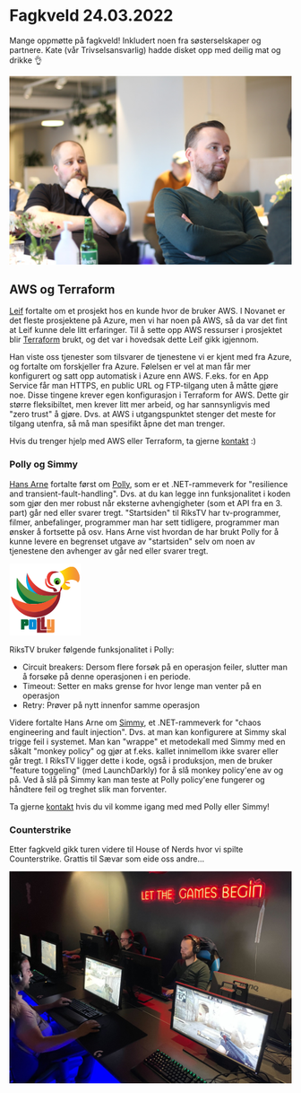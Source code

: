 # Fagkveld 24.03.2022

Mange oppmøtte på fagkveld! Inkludert noen fra søsterselskaper og partnere. Kate (vår Trivselsansvarlig) hadde disket opp med deilig mat og drikke :ok_hand:

![Fagkveld på kontoret](https://github.com/novanet/fagkvelder/blob/master/docs/20220324/content/kontoret.jpg)

## AWS og Terraform

[Leif](https://novanet.no/menneskene/leif-larsen) fortalte om et prosjekt hos en kunde hvor de bruker AWS. I Novanet er det fleste prosjektene på Azure, men vi har noen på AWS, så da var det fint at Leif kunne dele litt erfaringer. Til å sette opp AWS ressurser i prosjektet blir [Terraform](https://www.terraform.io/) brukt, og det var i hovedsak dette Leif gikk igjennom.

Han viste oss tjenester som tilsvarer de tjenestene vi er kjent med fra Azure, og fortalte om forskjeller fra Azure. Følelsen er vel at man får mer konfigurert og satt opp automatisk i Azure enn AWS. F.eks. for en App Service får man HTTPS, en public URL og FTP-tilgang uten å måtte gjøre noe. Disse tingene krever egen konfigurasjon i Terraform for AWS. Dette gir større fleksibiltet, men krever litt mer arbeid, og har sannsynligvis med "zero trust" å gjøre. Dvs. at AWS i utgangspunktet stenger det meste for tilgang utenfra, så må man spesifikt åpne det man trenger.

Hvis du trenger hjelp med AWS eller Terraform, ta gjerne [kontakt](mailto:cto@novanet.no) :)

### Polly og Simmy

[Hans Arne](https://novanet.no/menneskene/hans-arne-vartdal) fortalte først om [Polly](https://github.com/App-vNext/Polly), som er et .NET-rammeverk for "resilience and transient-fault-handling". Dvs. at du kan legge inn funksjonalitet i koden som gjør den mer robust når eksterne avhengigheter (som et API fra en 3. part) går ned eller svarer tregt. "Startsiden" til RiksTV har tv-programmer, filmer, anbefalinger, programmer man har sett tidligere, programmer man ønsker å fortsette på osv. Hans Arne vist hvordan de har brukt Polly for å kunne levere en begrenset utgave av "startsiden" selv om noen av tjenestene den avhenger av går ned eller svarer tregt.

![Fagkveld på kontoret](https://github.com/novanet/fagkvelder/blob/master/docs/20220324/content/polly.png)

RiksTV bruker følgende funksjonalitet i Polly:

- Circuit breakers: Dersom flere forsøk på en operasjon feiler, slutter man å forsøke på denne operasjonen i en periode.
- Timeout: Setter en maks grense for hvor lenge man venter på en operasjon
- Retry: Prøver på nytt innenfor samme operasjon

Videre fortalte Hans Arne om [Simmy](https://github.com/Polly-Contrib/Simmy), et .NET-rammeverk for "chaos engineering and fault injection". Dvs. at man kan konfigurere at Simmy skal trigge feil i systemet. Man kan "wrappe" et metodekall med Simmy med en såkalt "monkey policy" og gjør at f.eks. kallet innimellom ikke svarer eller går tregt. I RiksTV ligger dette i kode, også i produksjon, men de bruker "feature toggeling" (med LaunchDarkly) for å slå monkey policy'ene av og på. Ved å slå på Simmy kan man teste at Polly policy'ene fungerer og håndtere feil og treghet slik man forventer.

Ta gjerne [kontakt](mailto:cto@novanet.no) hvis du vil komme igang med med Polly eller Simmy!

### Counterstrike

Etter fagkveld gikk turen videre til House of Nerds hvor vi spilte Counterstrike. Grattis til Sævar som eide oss andre...

![Counterstrike spilling](https://github.com/novanet/fagkvelder/blob/master/docs/20220324/content/houseofnerds.jpg)
